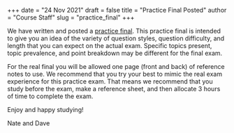 +++
date = "24 Nov 2021"
draft = false
title = "Practice Final Posted"
author = "Course Staff"
slug = "practice_final"
+++

We have written and posted a [practice final](/ps/cs3102_midterm_solutions_2021.pdf). This practice final is intended to give you an idea of the variety of question styles, question difficulty, and length that you can expect on the actual exam. Specific topics present, topic prevalence, and point breakdown may be different for the final exam.

For the real final you will be allowed one page (front and back) of reference notes to use. We recommend that you try your best to mimic the real exam experience for this practice exam. That means we recommend that you study before the exam, make a reference sheet, and then allocate 3 hours of time to complete the exam.

Enjoy and happy studying!

Nate and Dave


